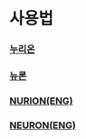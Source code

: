 # 사용법

### [누리온](nurion/)

### [뉴론](neuron/)

### [NURION(ENG)](nurion-eng/)

### [NEURON(ENG)](neuron-eng.md)
